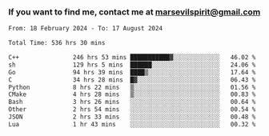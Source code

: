 ### If you want to find me, contact me at marsevilspirit@gmail.com

<!--
**marsevilspirit/marsevilspirit** is a ✨ _special_ ✨ repository because its `README.md` (this file) appears on your GitHub profile.

Here are some ideas to get you started:

- 🔭 I’m currently working on ...
- 🌱 I’m currently learning ...
- 👯 I’m looking to collaborate on ...
- 🤔 I’m looking for help with ...
- 💬 Ask me about ...
- 📫 How to reach me: ...
- 😄 Pronouns: ...
- ⚡ Fun fact: ...
-->
<!--START_SECTION:waka-->

```txt
From: 18 February 2024 - To: 17 August 2024

Total Time: 536 hrs 30 mins

C++               246 hrs 53 mins ███████████▓░░░░░░░░░░░░░   46.02 %
sh                129 hrs 5 mins  ██████░░░░░░░░░░░░░░░░░░░   24.06 %
Go                94 hrs 39 mins  ████▒░░░░░░░░░░░░░░░░░░░░   17.64 %
C                 34 hrs 28 mins  █▓░░░░░░░░░░░░░░░░░░░░░░░   06.43 %
Python            8 hrs 22 mins   ▒░░░░░░░░░░░░░░░░░░░░░░░░   01.56 %
CMake             4 hrs 28 mins   ▒░░░░░░░░░░░░░░░░░░░░░░░░   00.83 %
Bash              3 hrs 26 mins   ░░░░░░░░░░░░░░░░░░░░░░░░░   00.64 %
Other             2 hrs 54 mins   ░░░░░░░░░░░░░░░░░░░░░░░░░   00.54 %
JSON              2 hrs 33 mins   ░░░░░░░░░░░░░░░░░░░░░░░░░   00.48 %
Lua               1 hr 43 mins    ░░░░░░░░░░░░░░░░░░░░░░░░░   00.32 %
```

<!--END_SECTION:waka-->
